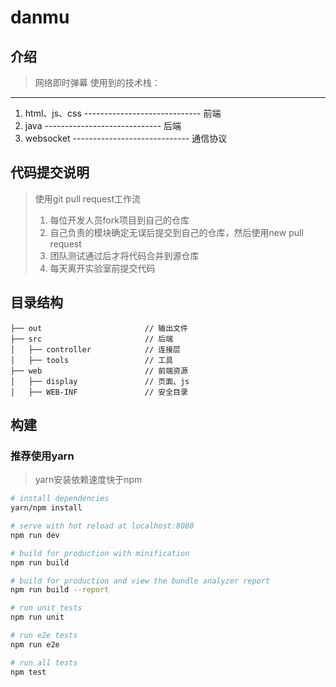 ﻿# danmu

## 介绍
> 网络即时弹幕
> 使用到的技术栈：

----------
 1. html、js、css -----------------------------  前端
 2. java          -----------------------------  后端
 3. websocket     -----------------------------  通信协议

## **代码提交说明**
> 使用git pull request工作流
> 1. 每位开发人员fork项目到自己的仓库
> 2. 自己负责的模块确定无误后提交到自己的仓库，然后使用new pull request
> 3. 团队测试通过后才将代码合并到源仓库
> 4. 每天离开实验室前提交代码

## 目录结构
```shell
├── out                       // 输出文件
├── src                       // 后端
│   ├── controller            // 连接层
│   ├── tools                 // 工具
├── web                       // 前端资源
│   ├── display               // 页面、js
│   ├── WEB-INF               // 安全目录
```

## 构建
### 推荐使用yarn
> yarn安装依赖速度快于npm
``` bash
# install dependencies
yarn/npm install

# serve with hot reload at localhost:8080
npm run dev

# build for production with minification
npm run build

# build for production and view the bundle analyzer report
npm run build --report

# run unit tests
npm run unit

# run e2e tests
npm run e2e

# run all tests
npm test
```